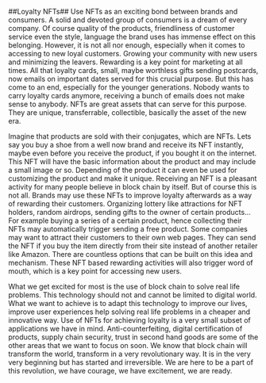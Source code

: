 ##Loyalty NFTs##
Use NFTs as an exciting bond between brands and consumers.
A solid and devoted group of consumers is a dream of every company.
Of course quality of the products, friendliness of customer service even the style, language the brand uses has immense effect on this belonging.
However, it is not all nor enough, especially when it comes to accessing to new loyal customers. Growing your community with new users and minimizing the leavers.
Rewarding is a key point for marketing at all times. All that loyalty cards, small, maybe worthless gifts sending postcards, now emails on important dates served for this crucial purpose.
But this has come to an end, especially for the younger generations. Nobody wants to carry loyalty cards anymore, receiving a bunch of emails does not make sense to anybody.
NFTs are great assets that can serve for this purpose. They are unique, transferrable, collectible, basically the asset of the new era. 

Imagine that products are sold with their conjugates, which are NFTs.
Lets say you buy a shoe from a well now brand and receive its NFT instantly, maybe even before you receive the product, if you bought it on the internet.
This NFT will have the basic information about the product and may include a small image or so. Depending of the product it can even be used for customizing the product and make it unique. 
Receiving an NFT is a pleasant activity for many people believe in block chain by itself. But of course this is not all.
Brands may use these NFTs to improve loyalty afterwards as a way of rewarding their customers.
Organizing lottery like attractions for NFT holders, random airdrops, sending gifts to the owner of certain products... For example buying a series of a certain product, hence collecting their NFTs may automatically trigger sending a free product.
Some companies may want to attract their customers to their own web pages. They can send the NFT if you buy the item directly from their site instead of another retailer like Amazon.
There are countless options that can be built on this idea and mechanism.
These NFT based rewarding activities will also trigger word of mouth, which is a key point for accessing new users.

What we get excited for most is the use of block chain to solve real life problems. This technology should not and cannot be limited to digital world. 
What we want to achieve is to adapt this technology to improve our lives, improve user experiences help solving real life problems in a cheaper and innovative way.
Use of NFTs for achieving loyalty is a very small subset of applications we have in mind.
Anti-counterfeiting, digital certification of products, supply chain security, trust in second hand goods are some of the other areas that we want to focus on soon.
We know that block chain will transform the world, transform in a very revolutionary way. It is in the very very beginning but has started and irreversible.
We are here to be a part of this revolution, we have courage, we have excitement, we are ready.
